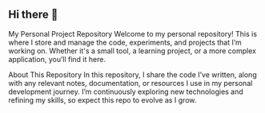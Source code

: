 ## Hi there 👋
My Personal Project Repository
Welcome to my personal repository! This is where I store and manage the code, experiments, and projects that I’m working on. Whether it's a small tool, a learning project, or a more complex application, you’ll find it here.

About This Repository
In this repository, I share the code I’ve written, along with any relevant notes, documentation, or resources I use in my personal development journey. I’m continuously exploring new technologies and refining my skills, so expect this repo to evolve as I grow.
